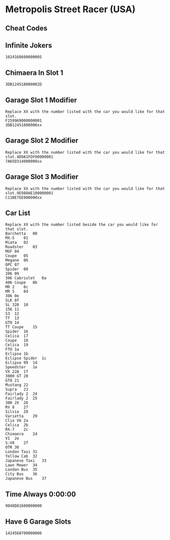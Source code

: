 # Metropolis Street Racer (USA)

## Cheat Codes

## Infinite Jokers

```
1024168600000005

```

## Chimaera In Slot 1

```
3DB124510000002D

```

## Garage Slot 1 Modifier

```
Replace XX with the number listed with the car you would like for that slot.
F259969000000001
3DB12451000000xx

```

## Garage Slot 2 Modifier

```
Replace XX with the number listed with the car you would like for that slot.4D9A1FDF00000001
7A65D314000000xx

```

## Garage Slot 3 Modifier

```
Replace XX with the number listed with the car you would like for that slot.9E980AE100000001
C11BE7EE000000xx

```

## Car List

```
Replace XX with the number listed beside the car you would like for that slot.
Barchetta	00
MX-5	01
Miata	02
Roadster	03
MGF	04
Coupe	05
Megane	06
OPC	07
Spider	08
206	09
306 Cabriolet	0a
406 Coupe	0b
MR 2	0c
MR S	0d
306	0e
SLK	0f
SL 320	10
156	11
S3	12
TT	13
GTO	14
TT Coupe	15
Spider	16
Celica	17
Coupe	18
Celica	19
FTO	1a
Eclipse	1b
Eclipse Spider	1c
Eclipse 99	1d
Speedster	1e
VX 22A	1f
3000 GT	20
GTO	21
Mustang	22
Supra	23
Fairlady 2	24
Fairlady 2	25
300 2X	26
RV 8	27
Silvia	28
Varietta	29
Clio V6	2a
Celica	2b
RX-7	2c
Chimaera  	2d
VI	2e
S-V8	2f
OTR	30
London Taxi	31
Yellow Cab	32
Japanese Taxi	33
Lawn Mower	34
London Bus	35
City Bus	36
Japanese Bus	37

```

## Time Always 0:00:00

```
9048D81600000000

```

## Have 6 Garage Slots

```
1424568700000006

```

